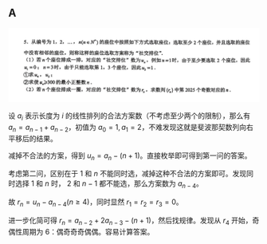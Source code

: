 ## A
![alt text](image-1.png)

设 $a_i$ 表示长度为 $i$ 的线性排列的合法方案数（不考虑至少两个的限制），那么有 $a_n = a_{n - 1} + a_{n - 2}$，初值为 $a_0 = 1, a_1 = 2$，不难发现这就是斐波那契数列向右平移后的结果。

减掉不合法的方案，得到 $u_n = a_n - (n + 1)$。直接枚举即可得到第一问的答案。

考虑第二问，区别在于 $1$ 和 $n$ 不能同时选，减掉这种不合法的方案即可。发现同时选择 $1$ 和 $n$ 时， $2$ 和 $n - 1$ 都不能选，那么方案数为 $a_{n - 4}$。

故 $r_n = u_{n} - a_{n - 4} (n \ge 4)$，同时显然 $r_1=r_2=r_3=0$。

进一步化简可得 $r_n =a_{n - 2} + 2a_{n - 3} - (n + 1)$，然后找规律。发现从 $r_4$ 开始，奇偶性周期为 $6$：偶奇奇奇偶偶。容易计算答案。